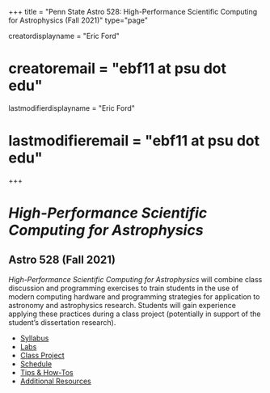 +++
title = "Penn State Astro 528: High-Performance Scientific Computing for Astrophysics (Fall 2021)"
type="page"

creatordisplayname = "Eric Ford"
# creatoremail = "ebf11 at psu dot edu"
lastmodifierdisplayname = "Eric Ford"
# lastmodifieremail = "ebf11 at psu dot edu"
+++

# _High-Performance Scientific Computing for Astrophysics_
## Astro 528 (Fall 2021)
_High-Performance Scientific Computing for Astrophysics_ will combine class discussion and programming exercises to train students in the use of modern computing hardware and programming strategies for application to astronomy and astrophysics research.  Students will gain experience applying these practices during a class project (potentially in support of the student’s dissertation research).


- [Syllabus](/syllabus)
- [Labs](/labs)
- [Class Project](/project)
- [Schedule](/lessons)
- [Tips & How-Tos](/tips)
- [Additional Resources](/resources)
